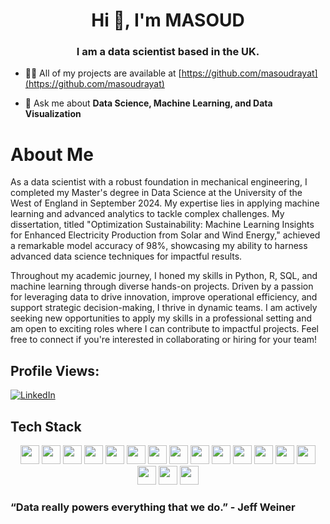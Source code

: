 <h1 align="center">Hi 👋, I'm MASOUD</h1>
<h3 align="center">I am a data scientist based in the UK.</h3>

- 👨‍💻 All of my projects are available at [https://github.com/masoudrayat](https://github.com/masoudrayat)

- 💬 Ask me about **Data Science, Machine Learning, and Data Visualization**

# About Me
As a data scientist with a robust foundation in mechanical engineering, I completed my Master's degree in Data Science at the University of the West of England in September 2024. My expertise lies in applying machine learning and advanced analytics to tackle complex challenges. My dissertation, titled "Optimization Sustainability: Machine Learning Insights for Enhanced Electricity Production from Solar and Wind Energy," achieved a remarkable model accuracy of 98%, showcasing my ability to harness advanced data science techniques for impactful results.

Throughout my academic journey, I honed my skills in Python, R, SQL, and machine learning through diverse hands-on projects. Driven by a passion for leveraging data to drive innovation, improve operational efficiency, and support strategic decision-making, I thrive in dynamic teams. I am actively seeking new opportunities to apply my skills in a professional setting and am open to exciting roles where I can contribute to impactful projects. Feel free to connect if you're interested in collaborating or hiring for your team!

## Profile Views:
[![LinkedIn](https://img.shields.io/badge/LinkedIn-blue)](https://www.linkedin.com/in/masoudrayat)

## Tech Stack

<p align="center">
  <img src="https://img.shields.io/badge/Python-3776AB?style=for-the-badge&logo=python&logoColor=white" height="30">
  <img src="https://img.shields.io/badge/R-276DC3?style=for-the-badge&logo=r&logoColor=white" height="30">
  <img src="https://img.shields.io/badge/RStudio-75AADB?style=for-the-badge&logo=rstudio&logoColor=white" height="30">
  <img src="https://img.shields.io/badge/MySQL-4479A1?style=for-the-badge&logo=mysql&logoColor=white" height="30">
  <img src="https://img.shields.io/badge/SQL-000000?style=for-the-badge&logo=postgresql&logoColor=white" height="30">
  <img src="https://img.shields.io/badge/MongoDB-47A248?style=for-the-badge&logo=mongodb&logoColor=white" height="30">
  <img src="https://img.shields.io/badge/Pandas-150458?style=for-the-badge&logo=pandas&logoColor=white" height="30">
  <img src="https://img.shields.io/badge/NumPy-013243?style=for-the-badge&logo=numpy&logoColor=white" height="30">
  <img src="https://img.shields.io/badge/Matplotlib-3776AB?style=for-the-badge&logo=matplotlib&logoColor=white" height="30">
  <img src="https://img.shields.io/badge/Seaborn-3776AB?style=for-the-badge&logo=seaborn&logoColor=white" height="30">
  <img src="https://img.shields.io/badge/Plotly-3F4F75?style=for-the-badge&logo=plotly&logoColor=white" height="30">
  <img src="https://img.shields.io/badge/PyTorch-EE4C2C?style=for-the-badge&logo=pytorch&logoColor=white" height="30">
  <img src="https://img.shields.io/badge/scikit--learn-F7931E?style=for-the-badge&logo=scikitlearn&logoColor=white" height="30">
  <img src="https://img.shields.io/badge/SciPy-8CAAE6?style=for-the-badge&logo=scipy&logoColor=white" height="30">
  <img src="https://img.shields.io/badge/Google%20Colab-F9AB00?style=for-the-badge&logo=googlecolab&logoColor=white" height="30">
  <img src="https://img.shields.io/badge/Visual%20Studio%20Code-007ACC?style=for-the-badge&logo=visualstudiocode&logoColor=white" height="30">
  <img src="https://img.shields.io/badge/Jupyter-F37626?style=for-the-badge&logo=jupyter&logoColor=white" height="30">
</p>


### “Data really powers everything that we do.” - Jeff Weiner





